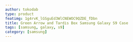 ```yaml
---
author: tokodab
type: product
featimg: 1g4rvK_lGSguEd3WlCNEWOC9QZDE_fDbn
title: Green Arrow and Tardis Box Samsung Galaxy S9 Case
tags: [samsung, galaxy, s9]
category: [samsung]
---
```

